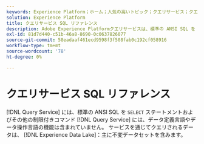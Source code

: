 ```yaml
---
keywords: Experience Platform；ホーム；人気の高いトピック；クエリサービス；クエリサービス；SQL;SQL 参照；
solution: Experience Platform
title: クエリサービス SQL リファレンス
description: Adobe Experience Platformクエリサービスは、標準の ANSI SQL を SELECT 文やその他の制限付きコマンドに使用する機能を提供します。
exl-id: 81d7d440-c51b-46a8-8690-0c0637826077
source-git-commit: 58eadaaf461ecd9598f3f508fab0c192cf058916
workflow-type: tm+mt
source-wordcount: '78'
ht-degree: 0%

---
```


# クエリサービス SQL リファレンス

[!DNL Query Service] には、標準の ANSI SQL を `SELECT` ステートメントおよびその他の制限付きコマンド [!DNL Query Service] には、データ定義言語やデータ操作言語の機能は含まれていません。 サービスを通じてクエリされるデータは、 [!DNL Experience Data Lake]：主に不変データセットを含みます。

